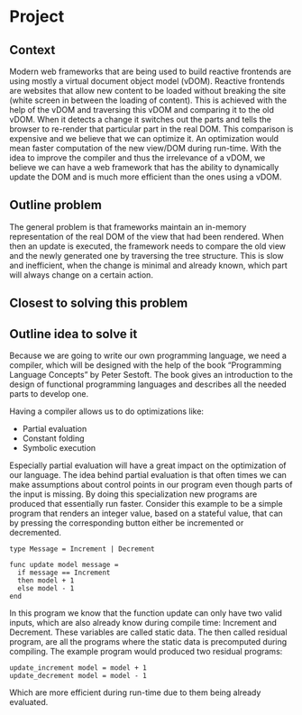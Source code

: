 # Project

## Context

Modern web frameworks that are being used to build reactive frontends are using mostly a virtual document object model (vDOM). Reactive frontends are websites that allow new content to be loaded without breaking the site (white screen in between the loading of content). This is achieved with the help of the vDOM and traversing this vDOM and comparing it to the old vDOM. When it detects a change it switches out the parts and tells the browser to re-render that particular part in the real DOM. This comparison is expensive and we believe that we can optimize it.
An optimization would mean faster computation of the new view/DOM during run-time. With the idea to improve the compiler and thus the irrelevance of a vDOM, we believe we can have a web framework that has the ability to dynamically update the DOM and is much more efficient than the ones using a vDOM.

## Outline problem

The general problem is that frameworks maintain an in-memory representation of the real DOM of the view that had been rendered. When then an update is executed, the framework needs to compare the old view and the newly generated one by traversing the tree structure. This is slow and inefficient, when the change is minimal and already known, which part will always change on a certain action.

## Closest to solving this problem

## Outline idea to solve it

Because we are going to write our own programming language, we need a compiler, which will be designed with the help of the book “Programming Language Concepts” by Peter Sestoft. The book gives an introduction to the design of functional programming languages and describes all the needed parts to develop one.

Having a compiler allows us to do optimizations like:

* Partial evaluation
* Constant folding
* Symbolic execution

Especially partial evaluation will have a great impact on the optimization of our language.
The idea behind partial evaluation is that often times we can make assumptions about control points in our program even though parts of the input is missing. By doing this specialization new programs are produced that essentially run faster.
Consider this example to be a simple program that renders an integer value, based on a stateful value, that can by pressing the corresponding button either be incremented or decremented.

```
type Message = Increment | Decrement

func update model message =
  if message == Increment
  then model + 1
  else model - 1
end
```

In this program we know that the function update can only have two valid inputs, which are also already know during compile time: Increment and Decrement. These variables are called static data. The then called residual program, are all the programs where the static data is precomputed during compiling.
The example program would produced two residual programs:

```
update_increment model = model + 1
update_decrement model = model - 1
```

Which are more efficient during run-time due to them being already evaluated.
